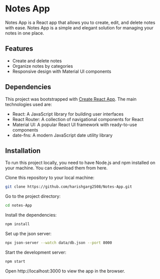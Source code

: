 # Notes App

Notes App is a React app that allows you to create, edit, and delete notes with ease. Notes App is a simple and elegant solution for managing your notes in one place.

## Features

- Create and delete notes
- Organize notes by categories
- Responsive design with Material UI components

## Dependencies

This project was bootstrapped with [Create React App](https://github.com/facebook/create-react-app/blob/main/README.md). The main technologies used are:

- React: A JavaScript library for building user interfaces
- React Router: A collection of navigational components for React
- Material UI: A popular React UI framework with ready-to-use components
- date-fns: A modern JavaScript date utility library

## Installation

To run this project locally, you need to have Node.js and npm installed on your machine. You can download them from here.

Clone this repository to your local machine:

```bash
git clone https://github.com/harishgarg2508/Notes-App.git
```

Go to the project directory:

```bash
cd notes-App
```

Install the dependencies:

```bash
npm install
```

Set up the json server:

```bash
npx json-server --watch data/db.json --port 8000
```

Start the development server:

```bash
npm start
```

Open http://localhost:3000 to view the app in the browser.

